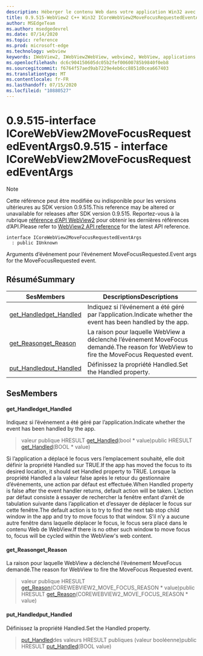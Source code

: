```yaml
---
description: Héberger le contenu Web dans votre application Win32 avec le contrôle Microsoft Edge WebView2
title: 0.9.515-WebView2 C++ Win32 ICoreWebView2MoveFocusRequestedEventArgs
author: MSEdgeTeam
ms.author: msedgedevrel
ms.date: 07/14/2020
ms.topic: reference
ms.prod: microsoft-edge
ms.technology: webview
keywords: IWebView2, IWebView2WebView, webview2, WebView, applications Win32, Win32, Edge, ICoreWebView2, ICoreWebView2Controller, contrôle de navigateur, html Edge
ms.openlocfilehash: dc6c904150605dc05b2fef00600785b9840f0eb8
ms.sourcegitcommit: f6764f57aed9ab7229e4eb6cc8851d0cea667403
ms.translationtype: MT
ms.contentlocale: fr-FR
ms.lasthandoff: 07/15/2020
ms.locfileid: "10880527"
---
```

# <span data-ttu-id="3f4e0-104">0.9.515-interface ICoreWebView2MoveFocusRequestedEventArgs</span><span class="sxs-lookup"><span data-stu-id="3f4e0-104">0.9.515 - interface ICoreWebView2MoveFocusRequestedEventArgs</span></span> 

> [!NOTE]
> <span data-ttu-id="3f4e0-105">Cette référence peut être modifiée ou indisponible pour les versions ultérieures au SDK version 0.9.515.</span><span class="sxs-lookup"><span data-stu-id="3f4e0-105">This reference may be altered or unavailable for releases after SDK version 0.9.515.</span></span> <span data-ttu-id="3f4e0-106">Reportez-vous à la rubrique [référence d’API WebView2](../../../webview2-api-reference.md) pour obtenir les dernières références d’API.</span><span class="sxs-lookup"><span data-stu-id="3f4e0-106">Please refer to [WebView2 API reference](../../../webview2-api-reference.md) for the latest API reference.</span></span>

```
interface ICoreWebView2MoveFocusRequestedEventArgs
  : public IUnknown
```

<span data-ttu-id="3f4e0-107">Arguments d’événement pour l’événement MoveFocusRequested.</span><span class="sxs-lookup"><span data-stu-id="3f4e0-107">Event args for the MoveFocusRequested event.</span></span>

## <span data-ttu-id="3f4e0-108">Résumé</span><span class="sxs-lookup"><span data-stu-id="3f4e0-108">Summary</span></span>

 <span data-ttu-id="3f4e0-109">Ses</span><span class="sxs-lookup"><span data-stu-id="3f4e0-109">Members</span></span>                        | <span data-ttu-id="3f4e0-110">Descriptions</span><span class="sxs-lookup"><span data-stu-id="3f4e0-110">Descriptions</span></span>
--------------------------------|---------------------------------------------
[<span data-ttu-id="3f4e0-111">get_Handled</span><span class="sxs-lookup"><span data-stu-id="3f4e0-111">get_Handled</span></span>](#get_handled) | <span data-ttu-id="3f4e0-112">Indiquez si l’événement a été géré par l’application.</span><span class="sxs-lookup"><span data-stu-id="3f4e0-112">Indicate whether the event has been handled by the app.</span></span>
[<span data-ttu-id="3f4e0-113">get_Reason</span><span class="sxs-lookup"><span data-stu-id="3f4e0-113">get_Reason</span></span>](#get_reason) | <span data-ttu-id="3f4e0-114">La raison pour laquelle WebView a déclenché l’événement MoveFocus demandé.</span><span class="sxs-lookup"><span data-stu-id="3f4e0-114">The reason for WebView to fire the MoveFocus Requested event.</span></span>
[<span data-ttu-id="3f4e0-115">put_Handled</span><span class="sxs-lookup"><span data-stu-id="3f4e0-115">put_Handled</span></span>](#put_handled) | <span data-ttu-id="3f4e0-116">Définissez la propriété Handled.</span><span class="sxs-lookup"><span data-stu-id="3f4e0-116">Set the Handled property.</span></span>

## <span data-ttu-id="3f4e0-117">Ses</span><span class="sxs-lookup"><span data-stu-id="3f4e0-117">Members</span></span>

#### <span data-ttu-id="3f4e0-118">get_Handled</span><span class="sxs-lookup"><span data-stu-id="3f4e0-118">get_Handled</span></span> 

<span data-ttu-id="3f4e0-119">Indiquez si l’événement a été géré par l’application.</span><span class="sxs-lookup"><span data-stu-id="3f4e0-119">Indicate whether the event has been handled by the app.</span></span>

> <span data-ttu-id="3f4e0-120">valeur publique HRESULT [get_Handled](#get_handled)(bool \* value)</span><span class="sxs-lookup"><span data-stu-id="3f4e0-120">public HRESULT [get_Handled](#get_handled)(BOOL \* value)</span></span>

<span data-ttu-id="3f4e0-121">Si l’application a déplacé le focus vers l’emplacement souhaité, elle doit définir la propriété Handled sur TRUE.</span><span class="sxs-lookup"><span data-stu-id="3f4e0-121">If the app has moved the focus to its desired location, it should set Handled property to TRUE.</span></span> <span data-ttu-id="3f4e0-122">Lorsque la propriété Handled a la valeur false après le retour du gestionnaire d’événements, une action par défaut est effectuée.</span><span class="sxs-lookup"><span data-stu-id="3f4e0-122">When Handled property is false after the event handler returns, default action will be taken.</span></span> <span data-ttu-id="3f4e0-123">L’action par défaut consiste à essayer de rechercher la fenêtre enfant d’arrêt de tabulation suivante dans l’application et d’essayer de déplacer le focus sur cette fenêtre.</span><span class="sxs-lookup"><span data-stu-id="3f4e0-123">The default action is to try to find the next tab stop child window in the app and try to move focus to that window.</span></span> <span data-ttu-id="3f4e0-124">S’il n’y a aucune autre fenêtre dans laquelle déplacer le focus, le focus sera placé dans le contenu Web de WebView.</span><span class="sxs-lookup"><span data-stu-id="3f4e0-124">If there is no other such window to move focus to, focus will be cycled within the WebView's web content.</span></span>

#### <span data-ttu-id="3f4e0-125">get_Reason</span><span class="sxs-lookup"><span data-stu-id="3f4e0-125">get_Reason</span></span> 

<span data-ttu-id="3f4e0-126">La raison pour laquelle WebView a déclenché l’événement MoveFocus demandé.</span><span class="sxs-lookup"><span data-stu-id="3f4e0-126">The reason for WebView to fire the MoveFocus Requested event.</span></span>

> <span data-ttu-id="3f4e0-127">valeur publique HRESULT [get_Reason](#get_reason)(COREWEBVIEW2_MOVE_FOCUS_REASON \* value)</span><span class="sxs-lookup"><span data-stu-id="3f4e0-127">public HRESULT [get_Reason](#get_reason)(COREWEBVIEW2_MOVE_FOCUS_REASON \* value)</span></span>

#### <span data-ttu-id="3f4e0-128">put_Handled</span><span class="sxs-lookup"><span data-stu-id="3f4e0-128">put_Handled</span></span> 

<span data-ttu-id="3f4e0-129">Définissez la propriété Handled.</span><span class="sxs-lookup"><span data-stu-id="3f4e0-129">Set the Handled property.</span></span>

> <span data-ttu-id="3f4e0-130">[put_Handled](#put_handled)des valeurs HRESULT publiques (valeur booléenne)</span><span class="sxs-lookup"><span data-stu-id="3f4e0-130">public HRESULT [put_Handled](#put_handled)(BOOL value)</span></span>

